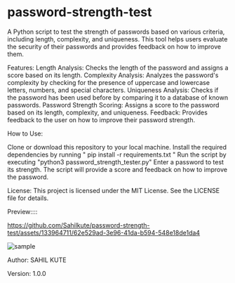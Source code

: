 # password-strength-test

A Python script to test the strength of passwords based on various criteria, including length, complexity, and uniqueness. This tool helps users evaluate the security of their passwords and provides feedback on how to improve them.

Features:
Length Analysis: Checks the length of the password and assigns a score based on its length.
Complexity Analysis: Analyzes the password's complexity by checking for the presence of uppercase and lowercase letters, numbers, and special characters.
Uniqueness Analysis: Checks if the password has been used before by comparing it to a database of known passwords.
Password Strength Scoring: Assigns a score to the password based on its length, complexity, and uniqueness.
Feedback: Provides feedback to the user on how to improve their password strength.

How to Use:

Clone or download this repository to your local machine.
Install the required dependencies by running " pip install -r requirements.txt "
Run the script by executing  "python3 password_strength_tester.py"
Enter a password to test its strength.
The script will provide a score and feedback on how to improve the password.

License:
This project is licensed under the MIT License. See the LICENSE file for details.

Preview::::

https://github.com/Sahilkute/password-strength-test/assets/133964711/62e529ad-3e96-41da-b594-548e18de1da4

![sample](https://github.com/Sahilkute/password-strength-test/assets/133964711/99b87052-bcc1-4494-afe8-aa19ef03301f)

Author:
SAHIL KUTE

Version:
1.0.0
